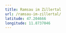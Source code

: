 ```yaml
---
title: Ramsau im Zillertal
url: /ramsau-im-zillertal/
latitude: 47.204666
longitude: 11.8737046
---
```

